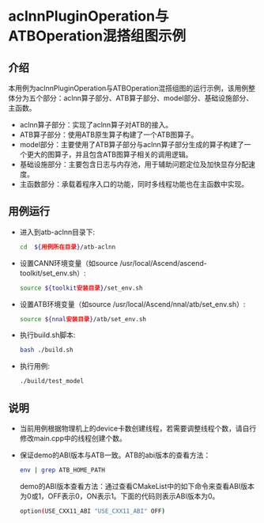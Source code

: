 # aclnnPluginOperation与ATBOperation混搭组图示例

## 介绍

本用例为aclnnPluginOperation与ATBOperation混搭组图的运行示例，该用例整体分为五个部分：aclnn算子部分、ATB算子部分、model部分、基础设施部分、主函数。

- aclnn算子部分：实现了aclnn算子对ATB的接入。
- ATB算子部分：使用ATB原生算子构建了一个ATB图算子。
- model部分：主要使用了ATB算子部分与aclnn算子部分生成的算子构建了一个更大的图算子，并且包含ATB图算子相关的调用逻辑。
- 基础设施部分：主要包含日志与内存池，用于辅助问题定位及加快显存分配速度。
- 主函数部分：承载着程序入口的功能，同时多线程功能也在主函数中实现。

## 用例运行

- 进入到atb-aclnn目录下:
    ```sh
    cd  ${用例所在目录}/atb-aclnn
    ```
- 设置CANN环境变量（如source /usr/local/Ascend/ascend-toolkit/set_env.sh）:
    ```sh
    source ${toolkit安装目录}/set_env.sh
    ```
- 设置ATB环境变量（如source /usr/local/Ascend/nnal/atb/set_env.sh）:
    ```sh
    source ${nnal安装目录}/atb/set_env.sh
    ```
- 执行build.sh脚本:
    ```sh
    bash ./build.sh
    ```
- 执行用例:
    ```sh
    ./build/test_model
    ```

## 说明

- 当前用例根据物理机上的device卡数创建线程，若需要调整线程个数，请自行修改main.cpp中的线程创建个数。
- 保证demo的ABI版本与ATB一致。ATB的abi版本的查看方法：
    ```sh
    env | grep ATB_HOME_PATH
    ```

    demo的ABI版本查看方法：通过查看CMakeList中的如下命令来查看ABI版本为0或1，OFF表示0，ON表示1。下面的代码则表示ABI版本为0。
    ```sh
    option(USE_CXX11_ABI "USE_CXX11_ABI" OFF) 
    ```